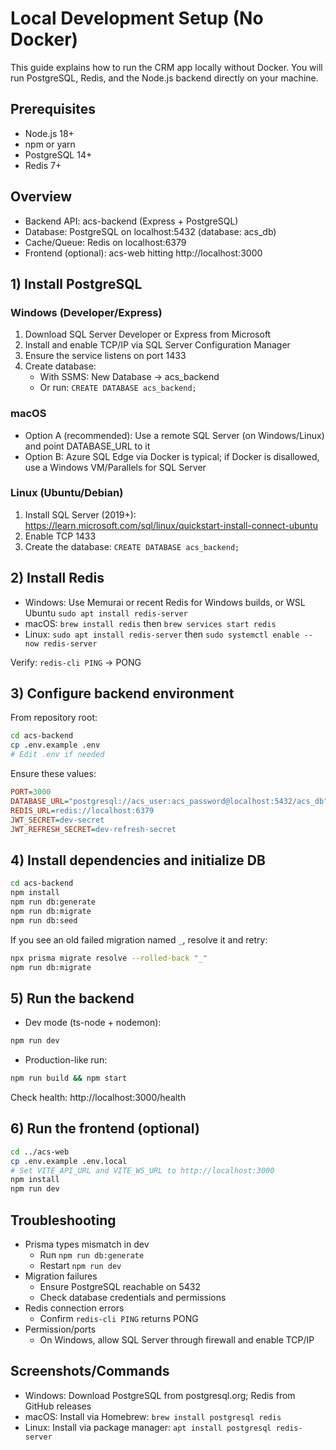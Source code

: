 # Local Development Setup (No Docker)

This guide explains how to run the CRM app locally without Docker. You will run PostgreSQL, Redis, and the Node.js backend directly on your machine.

## Prerequisites

- Node.js 18+
- npm or yarn
- PostgreSQL 14+
- Redis 7+

## Overview

- Backend API: acs-backend (Express + PostgreSQL)
- Database: PostgreSQL on localhost:5432 (database: acs_db)
- Cache/Queue: Redis on localhost:6379
- Frontend (optional): acs-web hitting http://localhost:3000

## 1) Install PostgreSQL

### Windows (Developer/Express)
1. Download SQL Server Developer or Express from Microsoft
2. Install and enable TCP/IP via SQL Server Configuration Manager
3. Ensure the service listens on port 1433
4. Create database:
   - With SSMS: New Database -> acs_backend
   - Or run: `CREATE DATABASE acs_backend;`

### macOS
- Option A (recommended): Use a remote SQL Server (on Windows/Linux) and point DATABASE_URL to it
- Option B: Azure SQL Edge via Docker is typical; if Docker is disallowed, use a Windows VM/Parallels for SQL Server

### Linux (Ubuntu/Debian)
1. Install SQL Server (2019+): https://learn.microsoft.com/sql/linux/quickstart-install-connect-ubuntu
2. Enable TCP 1433
3. Create the database: `CREATE DATABASE acs_backend;`

## 2) Install Redis

- Windows: Use Memurai or recent Redis for Windows builds, or WSL Ubuntu `sudo apt install redis-server`
- macOS: `brew install redis` then `brew services start redis`
- Linux: `sudo apt install redis-server` then `sudo systemctl enable --now redis-server`

Verify: `redis-cli PING` -> PONG

## 3) Configure backend environment

From repository root:

```bash
cd acs-backend
cp .env.example .env
# Edit .env if needed
```

Ensure these values:

```ini
PORT=3000
DATABASE_URL="postgresql://acs_user:acs_password@localhost:5432/acs_db"
REDIS_URL=redis://localhost:6379
JWT_SECRET=dev-secret
JWT_REFRESH_SECRET=dev-refresh-secret
```

## 4) Install dependencies and initialize DB

```bash
cd acs-backend
npm install
npm run db:generate
npm run db:migrate
npm run db:seed
```

If you see an old failed migration named `_`, resolve it and retry:

```bash
npx prisma migrate resolve --rolled-back "_"
npm run db:migrate
```

## 5) Run the backend

- Dev mode (ts-node + nodemon):
```bash
npm run dev
```
- Production-like run:
```bash
npm run build && npm start
```

Check health: http://localhost:3000/health

## 6) Run the frontend (optional)

```bash
cd ../acs-web
cp .env.example .env.local
# Set VITE_API_URL and VITE_WS_URL to http://localhost:3000
npm install
npm run dev
```

## Troubleshooting

- Prisma types mismatch in dev
  - Run `npm run db:generate`
  - Restart `npm run dev`
- Migration failures
  - Ensure PostgreSQL reachable on 5432
  - Check database credentials and permissions
- Redis connection errors
  - Confirm `redis-cli PING` returns PONG
- Permission/ports
  - On Windows, allow SQL Server through firewall and enable TCP/IP

## Screenshots/Commands

- Windows: Download PostgreSQL from postgresql.org; Redis from GitHub releases
- macOS: Install via Homebrew: `brew install postgresql redis`
- Linux: Install via package manager: `apt install postgresql redis-server`

